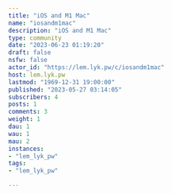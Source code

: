 ```yaml
---
title: "iOS and M1 Mac" 
name: "iosandm1mac"
description: "iOS and M1 Mac"
type: community
date: "2023-06-23 01:19:20"
draft: false
nsfw: false
actor_id: "https://lem.lyk.pw/c/iosandm1mac"
host: lem.lyk.pw
lastmod: "1969-12-31 19:00:00"
published: "2023-05-27 03:14:05"
subscribers: 4
posts: 1
comments: 3
weight: 1
dau: 1
wau: 1
mau: 2
instances:
- "lem_lyk_pw"
tags: 
- "lem_lyk_pw"

---
```

